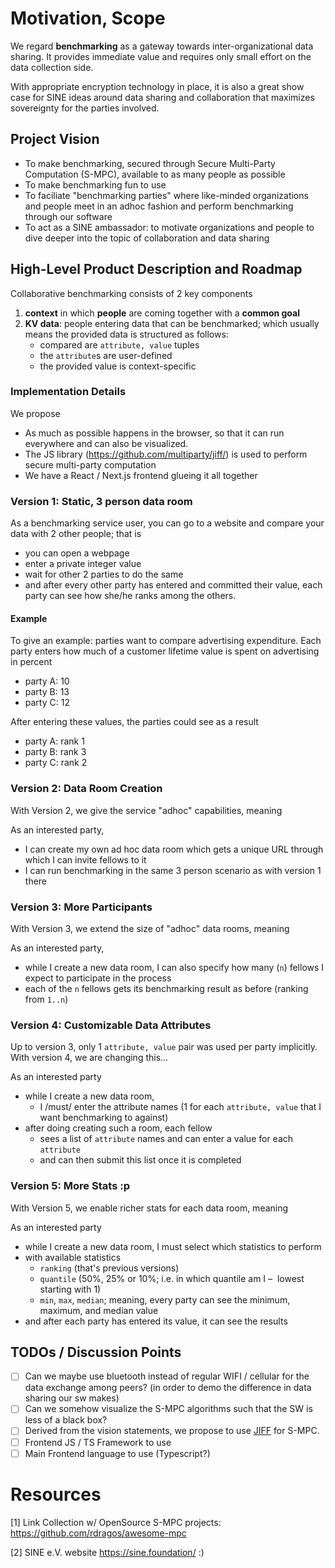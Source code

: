 # Motivation, Scope

We regard **benchmarking** as a gateway towards inter-organizational data
sharing. It provides immediate value and requires only small effort on the
data collection side.

With appropriate encryption technology in place, it is also a great show case
for SINE ideas around data sharing and collaboration that maximizes sovereignty
for the parties involved.

## Project Vision

- To make benchmarking, secured through Secure Multi-Party Computation (S-MPC),
  available to as many people as possible
- To make benchmarking fun to use
- To faciliate "benchmarking parties" where like-minded organizations and
  people meet in an adhoc fashion and perform benchmarking through our software
- To act as a SINE ambassador: to motivate organizations and people to
  dive deeper into the topic of collaboration and data sharing

## High-Level Product Description and Roadmap

Collaborative benchmarking consists of 2 key components

1. **context** in which **people** are coming together with a **common goal**
2. **KV data**: people entering data that can be benchmarked; which usually means the provided data
   is structured as follows:
   - compared are `attribute, value` tuples
   - the `attribute`s are user-defined
   - the provided value is context-specific

### Implementation Details

We propose

- As much as possible happens in the browser, so that it can run
  everywhere and can also be visualized.
- The JS library (https://github.com/multiparty/jiff/) is used 
  to perform secure multi-party computation
- We have a React / Next.js frontend glueing it all together

### Version 1: Static, 3 person data room

As a benchmarking service user, you can go to a website and compare your
data with 2 other people; that is

- you can open a webpage
- enter a private integer value
- wait for other 2 parties to do the same
- and after every other party has entered and committed their value, each
  party can see how she/he ranks among the others.

#### Example

To give an example: parties want to compare advertising expenditure.
Each party enters how much of a customer lifetime value is spent on
advertising in percent

- party A: 10
- party B: 13
- party C: 12

After entering these values, the parties could see as a result

- party A: rank 1
- party B: rank 3
- party C: rank 2

### Version 2: Data Room Creation

With Version 2, we give the service "adhoc" capabilities, meaning

As an interested party,

- I can create my own ad hoc data room which gets a unique URL
  through which I can invite fellows to it
- I can run benchmarking in the same 3 person scenario as with
  version 1 there

### Version 3: More Participants

With Version 3, we extend the size of "adhoc" data rooms, meaning

As an interested party,

- while I create a new data room, I can also specify how many (`n`) fellows
  I expect to participate in the process
- each of the `n` fellows gets its benchmarking result as before (ranking from `1..n`)

### Version 4: Customizable Data Attributes

Up to version 3, only 1 `attribute, value` pair was used per party implicitly.
With version 4, we are changing this...

As an interested party

- while I create a new data room,
  - I /must/ enter the attribute names (1 for each `attribute, value` that I want benchmarking to against)
- after doing creating such a room, each fellow
  - sees a list of `attribute` names and can enter a value for each `attribute`
  - and can then submit this list once it is completed

### Version 5: More Stats :p

With Version 5, we enable richer stats for each data room, meaning

As an interested party

- while I create a new data room, I must select which statistics to perform
- with available statistics
  - `ranking` (that's previous versions)
  - `quantile` (50%, 25% or 10%; i.e. in which quantile am I – 
    lowest starting with 1)
  - `min`, `max`, `median`; meaning, every party can see the minimum,
    maximum, and median value
- and after each party has entered its value, it can see the results

## TODOs / Discussion Points

- [ ] Can we maybe use bluetooth instead of regular WIFI / cellular
      for the data exchange among peers? (in order to demo the difference
      in data sharing our sw makes)
- [ ] Can we somehow visualize the S-MPC algorithms such that the SW is
      less of a black box?
- [ ] Derived from the vision statements, we propose to use
      [JIFF](https://github.com/multiparty/jiff/) for S-MPC.
- [ ] Frontend JS / TS Framework to use
- [ ] Main Frontend language to use (Typescript?)

# Resources

[1] Link Collection w/ OpenSource S-MPC projects: https://github.com/rdragos/awesome-mpc

[2] SINE e.V. website https://sine.foundation/ :)
